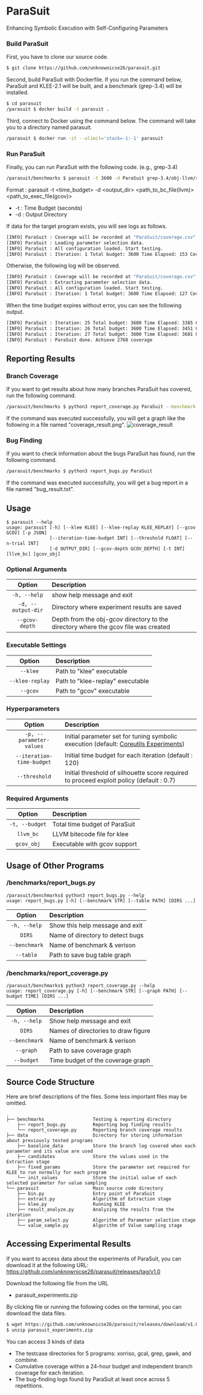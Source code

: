# ParaSuit

Enhancing Symbolic Execution with Self-Configuring Parameters


### Build ParaSuit
First, you have to clone our source code. 
```bash
$ git clone https://github.com/unknownicse26/parasuit.git
```

Second, build ParaSuit with Dockerfile. If you run the command below, ParaSuit and KLEE-2.1 will be built, and a benchmark (grep-3.4) will be installed.
```bash
$ cd parasuit
/parasuit $ docker build -t parasuit .
```

Third, connect to Docker using the command below. The command will take you to a directory named parasuit.
```bash
/parasuit $ docker run -it --ulimit='stack=-1:-1' parasuit
```

### Run ParaSuit
Finally, you can run ParaSuit with the following code. (e.g., grep-3.4)
```bash
/parasuit/benchmarks $ parasuit -t 3600 -d ParaSuit grep-3.4/obj-llvm/src/grep.bc grep-3.4/obj-gcov/src/grep
```
Format : parasuit -t <time_budget> -d <output_dir> <path_to_bc_file(llvm)> <path_to_exec_file(gcov)>
+ -t : Time Budget (seconds)
+ -d : Output Directory

If data for the target program exists, you will see logs as follows.
```bash
[INFO] ParaSuit : Coverage will be recorded at "ParaSuit/coverage.csv" at every iteration.
[INFO] ParaSuit : Loading parameter selection data.
[INFO] ParaSuit : All configuration loaded. Start testing.
[INFO] ParaSuit : Iteration: 1 Total budget: 3600 Time Elapsed: 153 Coverage: 1698 Iteration Coverage: 1698
```

Otherwise, the following log will be observed.
```bash
[INFO] ParaSuit : Coverage will be recorded at "ParaSuit/coverage.csv" at every iteration.
[INFO] ParaSuit : Extracting parameter selection data.
[INFO] ParaSuit : All configuration loaded. Start testing.
[INFO] ParaSuit : Iteration: 1 Total budget: 3600 Time Elapsed: 127 Coverage: 978 Iteration Coverage: 978
```

When the time budget expires without error, you can see the following output.
```bash
[INFO] ParaSuit : Iteration: 25 Total budget: 3600 Time Elapsed: 3385 Coverage: 2596 Iteration Coverage: 1272
[INFO] ParaSuit : Iteration: 26 Total budget: 3600 Time Elapsed: 3451 Coverage: 2604 Iteration Coverage: 1610
[INFO] ParaSuit : Iteration: 27 Total budget: 3600 Time Elapsed: 3601 Coverage: 2768 Iteration Coverage: 1842
[INFO] ParaSuit : ParaSuit done. Achieve 2768 coverage
```


## Reporting Results
### Branch Coverage
If you want to get results about how many branches ParaSuit has covered, run the following command.
```bash
/parasuit/benchmarks $ python3 report_coverage.py ParaSuit --benchmark grep-3.4
```

If the command was executed successfully, you will get a graph like the following in a file named "coverage_result.png".
![coverage_result](https://github.com/user-attachments/assets/b6ae9b8d-8122-44cf-b5fd-b8de30b5d4c4)


### Bug Finding
If you want to check information about the bugs ParaSuit has found, run the following command.
```bash
/parasuit/benchmarks $ python3 report_bugs.py ParaSuit
```

If the command was executed successfully, you will get a bug report in a file named "bug_result.txt".


## Usage
```
$ parasuit --help
usage: parasuit [-h] [--klee KLEE] [--klee-replay KLEE_REPLAY] [--gcov GCOV] [-p JSON]
                [--iteration-time-budget INT] [--threshold FLOAT] [--n-trial INT] 
                [-d OUTPUT_DIR] [--gcov-depth GCOV_DEPTH] [-t INT] [llvm_bc] [gcov_obj]
```


### Optional Arguments
| Option | Description |
|:------:|:------------|
| `-h, --help` | show help message and exit |
| `-d, --output-dir` | Directory where experiment results are saved |
| `--gcov-depth` | Depth from the obj-gcov directory to the directory where the gcov file was created |


### Executable Settings
| Option | Description |
|:------:|:------------|
| `--klee` | Path to "klee" executable |
| `--klee-replay` | Path to "klee-replay" executable |
| `--gcov` | Path to "gcov" executable |


### Hyperparameters
| Option | Description |
|:------:|:------------|
| `-p, --parameter-values` | Initial parameter set for tuning symbolic execution (default: [Coreutils Experiments](https://klee-se.org/docs/coreutils-experiments/)) |
| `--iteration-time-budget` | Initial time budget for each iteration (default : 120) |
| `--threshold` | Initial threshold of silhouette score required to proceed exploit policy (default : 0.7) |


### Required Arguments
| Option | Description |
|:------:|:------------|
| `-t, --budget` | Total time budget of ParaSuit |
| `llvm_bc` | LLVM bitecode file for klee |
| `gcov_obj` | Executable with gcov support |


## Usage of Other Programs
### /benchmarks/report_bugs.py
```
/parasuit/benchmarks$ python3 report_bugs.py --help
usage: report_bugs.py [-h] [--benchmark STR] [--table PATH] [DIRS ...]
```
| Option | Description |
|:------:|:------------|
| `-h, --help`  | Show this help message and exit |
| `DIRS`        | Name of directory to detect bugs |
| `--benchmark` | Name of benchmark & verison |
| `--table`     | Path to save bug table graph |


### /benchmarks/report_coverage.py
```
/parasuit/benchmarks$ python3 report_coverage.py --help
usage: report_coverage.py [-h] [--benchmark STR] [--graph PATH] [--budget TIME] [DIRS ...]
```
| Option | Description |
|:------:|:------------|
| `-h, --help`  | Show help message and exit |
| `DIRS`        | Names of directories to draw figure |
| `--benchmark` | Name of benchmark & verison |
| `--graph`     | Path to save coverage graph |
| `--budget`    | Time budget of the coverage graph |



## Source Code Structure
Here are brief descriptions of the files. Some less important files may be omitted.
```
.
├── benchmarks                  Testing & reporting directory
    ├── report_bugs.py          Reporting bug finding results
    └── report_coverage.py      Reporting branch coverage results
├── data                        Directory for storing information about previously tested programs
    ├── baseline_data           Store the branch log covered when each parameter and its value are used
    ├── candidates              Store the values used in the Extraction stage
    ├── fixed_params            Store the parameter set required for KLEE to run normally for each program
    └── init_values             Store the initial value of each selected parameter for value sampling
└── parasuit                    Main source code directory
    ├── bin.py                  Entry point of ParaSuit
    ├── extract.py              Algorithm of Extraction stage
    ├── klee.py                 Running KLEE
    ├── result_analyze.py       Analyzing the results from the iteration
    ├── param_select.py         Algorithm of Parameter selection stage
    └── value_sample.py         Algorithm of Value sampling stage
```



## Accessing Experimental Results 
If you want to access data about the experiments of ParaSuit, you can download it at the following URL: 
https://github.com/unknownicse26/parasuit/releases/tag/v1.0

Download the following file from the URL
+ parasuit_experiments.zip

By clicking file or running the following codes on the terminal, you can download the data files.

```bash
$ wget https://github.com/unknownicse26/parasuit/releases/download/v1.0/parasuit_experiments.zip
$ unzip parasuit_experiments.zip
```

You can access 3 kinds of data
+ The testcase directories for 5 programs: xorriso, gcal, grep, gawk, and combine.
+ Cumulative coverage within a 24-hour budget and independent branch coverage for each iteration.
+ The bug-finding logs found by ParaSuit at least once across 5 repetitions.
